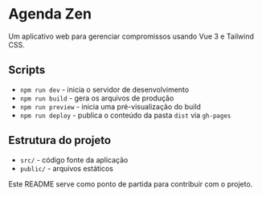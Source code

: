 # Agenda Zen

Um aplicativo web para gerenciar compromissos usando Vue 3 e Tailwind CSS.

## Scripts

- `npm run dev` - inicia o servidor de desenvolvimento
- `npm run build` - gera os arquivos de produção
- `npm run preview` - inicia uma pré-visualização do build
- `npm run deploy` - publica o conteúdo da pasta `dist` via `gh-pages`

## Estrutura do projeto

- `src/` - código fonte da aplicação
- `public/` - arquivos estáticos

Este README serve como ponto de partida para contribuir com o projeto.
